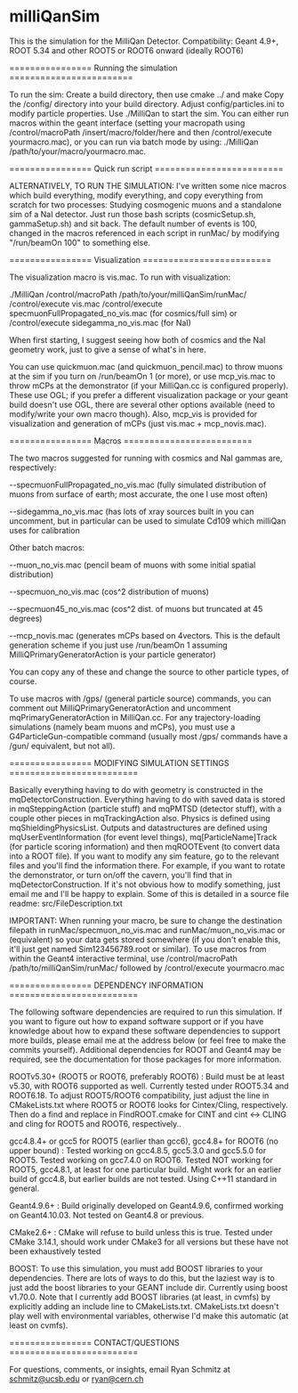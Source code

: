 # milliQanSim

This is the simulation for the MilliQan Detector. Compatibility: Geant 4.9+, ROOT 5.34 and other ROOT5 or ROOT6 onward (ideally ROOT6)

================  Running the simulation  ========================

To run the sim:
Create a build directory, then use cmake ../ and make
Copy the /config/ directory into your build directory. Adjust config/particles.ini to modify particle properties.
Use ./MilliQan to start the sim. You can either run macros within the geant interface (setting your macropath using /control/macroPath /insert/macro/folder/here and then /control/execute yourmacro.mac), or you can run via batch mode by using: ./MilliQan /path/to/your/macro/yourmacro.mac.

================  Quick run script  =========================

ALTERNATIVELY, TO RUN THE SIMULATION:
I've written some nice macros which build everything, modify everything, and copy everything from scratch for two processes: Studying cosmogenic muons and a standalone sim of a NaI detector. Just run those bash scripts (cosmicSetup.sh, gammaSetup.sh) and sit back. The default number of events is 100, changed in the macros referenced in each script in runMac/ by modifying "/run/beamOn 100" to something else.

================  Visualization  =========================

The visualization macro is vis.mac. To run with visualization:

./MilliQan
/control/macroPath /path/to/your/milliQanSim/runMac/
/control/execute vis.mac
/control/execute specmuonFullPropagated_no_vis.mac (for cosmics/full sim)
or
/control/execute sidegamma_no_vis.mac (for NaI)

When first starting, I suggest seeing how both of cosmics and the NaI geometry work, just to give a sense of what's in here.

You can use quickmuon.mac (and quickmuon_pencil.mac) to throw muons at the sim if you turn on /run/beamOn 1 (or more), or use mcp_vis.mac to throw mCPs at the demonstrator (if your MilliQan.cc is configured properly). These use OGL; if you prefer a different visualization package or your geant build doesn't use OGL, there are several other options available (need to modify/write your own macro though). Also, mcp_vis is provided for visualization and generation of mCPs (just vis.mac + mcp_novis.mac).

================  Macros  =========================

The two macros suggested for running with cosmics and NaI gammas are, respectively:

--specmuonFullPropagated_no_vis.mac (fully simulated distribution of muons from surface of earth; most accurate, the one I use most often)

--sidegamma_no_vis.mac (has lots of xray sources built in you can uncomment, but in particular can be used to simulate Cd109 which milliQan uses for calibration

Other batch macros:

--muon_no_vis.mac (pencil beam of muons with some initial spatial distribution)

--specmuon_no_vis.mac (cos^2 distribution of muons)

--specmuon45_no_vis.mac (cos^2 dist. of muons but truncated at 45 degrees)

--mcp_novis.mac (generates mCPs based on 4vectors. This is the default generation scheme if you just use /run/beamOn 1 assuming MilliQPrimaryGeneratorAction is your particle generator)

You can copy any of these and change the source to other particle types, of course.

To use macros with /gps/ (general particle source) commands, you can comment out MilliQPrimaryGeneratorAction and uncomment mqPrimaryGeneratorAction in MilliQan.cc. For any trajectory-loading simulations (namely beam muons and mCPs), you must use a G4ParticleGun-compatible command (usually most /gps/ commands have a /gun/ equivalent, but not all).


================  MODIFYING SIMULATION SETTINGS  =========================

Basically everything  having to do with geometry is constructed in the mqDetectorConstruction. Everything having to do with saved data is stored in mqSteppingAction (particle stuff) and mqPMTSD (detector stuff), with a couple other pieces in mqTrackingAction also. Physics is defined using mqShieldingPhysicsList. Outputs and datastructures are defined using mqUserEventInformation (for event level things), mq[ParticleName]Track (for particle scoring information) and then mqROOTEvent (to convert data into a ROOT file). If you want to modify any sim feature, go to the relevant files and you'll find the information there. For example, if you want to rotate the demonstrator, or turn on/off the cavern, you'll find that in mqDetectorConstruction. If it's not obvious how to modify something, just email me and I'll be happy to explain. Some of this is detailed in a source file readme: src/FileDescription.txt 


IMPORTANT: When running your macro, be sure to change the destination filepath in runMac/specmuon_no_vis.mac and runMac/muon_no_vis.mac or (equivalent) so your data gets stored somewhere (if you don't enable this, it'll just get named Sim123456789.root or similar). To use macros from within the Geant4 interactive terminal, use /control/macroPath /path/to/milliQanSim/runMac/ followed by /control/execute yourmacro.mac


================  DEPENDENCY INFORMATION  =========================

The following software dependencies are required to run this simulation. If you want to figure out how to expand software support or if you have knowledge about how to expand these software dependencies to support more builds, please email me at the address below (or feel free to make the commits yourself). Additional dependencies for ROOT and Geant4 may be required, see the documentation for those packages for more information.


ROOTv5.30+ (ROOT5 or ROOT6, preferably ROOT6) : Build must be at least v5.30, with ROOT6 supported as well. Currently tested under ROOT5.34 and ROOT6.18. To adjust ROOT5/ROOT6 compatibility, just adjust the line in CMakeLists.txt where ROOT5 or ROOT6 looks for Cintex/Cling, respectively. Then do a find and replace in FindROOT.cmake for CINT and cint <-> CLING and cling for ROOT5 and ROOT6, respectively..


gcc4.8.4+ or gcc5 for ROOT5 (earlier than gcc6), gcc4.8+ for ROOT6 (no upper bound) : Tested working on gcc4.8.5, gcc5.3.0 and gcc5.5.0 for ROOT5. Tested working on gcc7.4.0 on ROOT6. Tested NOT working for ROOT5, gcc4.8.1, at least for one particular build. Might work for an earlier build of gcc4.8, but earlier builds are not tested. Using C++11 standard in general.

Geant4.9.6+ : Build originally developed on Geant4.9.6, confirmed working on Geant4.10.03. Not tested on Geant4.8 or previous.

CMake2.6+ : CMake will refuse to build unless this is true. Tested under CMake 3.14.1, should work under CMake3 for all versions but these have not been exhaustively tested

BOOST: To use this simulation, you must add BOOST libraries to your dependencies. There are lots of ways to do this, but the laziest way is to just add the boost libraries to your GEANT include dir. Currently using boost v1.70.0. Note that I currently add BOOST libraries (at least, in cvmfs) by explicitly adding an include line to CMakeLists.txt. CMakeLists.txt doesn't play well with environmental variables, otherwise I'd make this automatic (at least on cvmfs). 

================  CONTACT/QUESTIONS  =========================

For questions, comments, or insights, email Ryan Schmitz at schmitz@ucsb.edu or ryan@cern.ch
